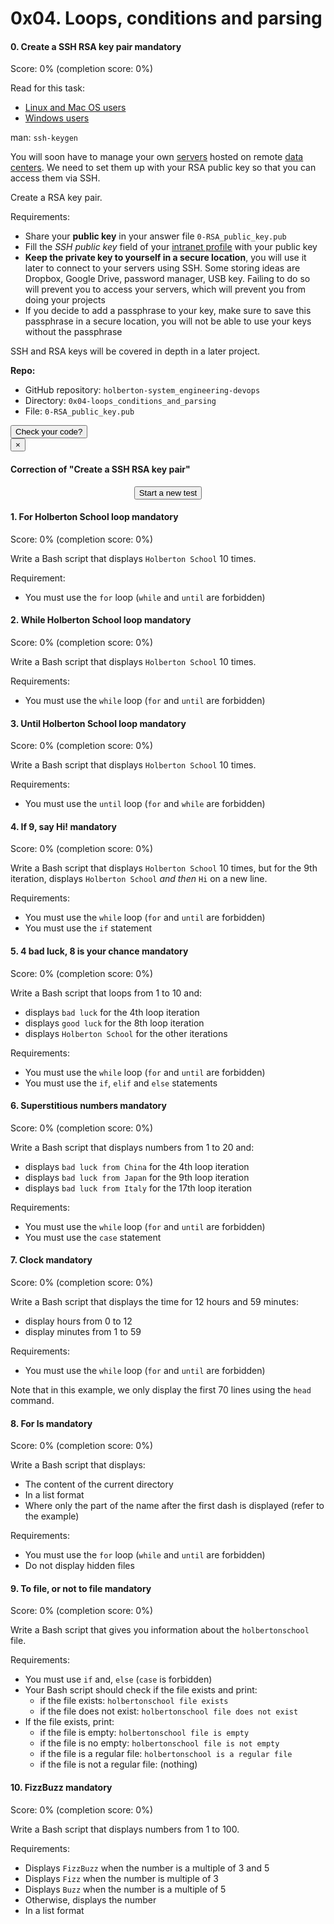 <h1 class="gap">0x04. Loops, conditions and parsing</h1><h4 class="task">
    0. Create a SSH RSA key pair
      <span class="alert alert-warning mandatory-optional">
        mandatory
      </span>
</h4><div class="task_progress_score_bar" data-correction-id="13547" data-task-id="1223">
<div class="task_progress_bar">
<div class="task_score_bar">
</div>
</div>
<div class="task_progress_score_text">
        Score: <span class="task_score_value">0%</span> (<span class="task_progress_value">completion score: 0%</span>)
      </div>
</div><p>Read for this task:</p><ul>
<li><a href="http://askubuntu.com/questions/61557/how-do-i-set-up-ssh-authentication-keys">Linux and Mac OS users</a></li>
<li><a href="https://support.rackspace.com/how-to/generating-rsa-keys-with-ssh-puttygen/">Windows users</a></li>
</ul><p>man: <code>ssh-keygen</code></p><p>You will soon have to manage your own <a href="https://intranet.hbtn.io/concepts/17">servers</a> hosted on remote <a href="https://youtu.be/iuqXFC_qIvA?t=46">data centers</a>. We need to set them up with your RSA public key so that you can access them via SSH.</p><p>Create a RSA key pair.</p><p>Requirements:</p><ul>
<li>Share your <strong>public key</strong> in your answer file <code>0-RSA_public_key.pub</code></li>
<li>Fill the <em>SSH public key</em> field of your <a href="https://intranet.hbtn.io/users/my_profile">intranet profile</a> with your public key</li>
<li><strong>Keep the private key to yourself in a secure location</strong>, you will use it later to connect to your servers using SSH. Some storing ideas are Dropbox, Google Drive, password manager, USB key. Failing to do so will prevent you to access your servers, which will prevent you from doing your projects</li>
<li>If you decide to add a passphrase to your key, make sure to save this passphrase in a secure location, you will not be able to use your keys without the passphrase</li>
</ul><p>SSH and RSA keys will be covered in depth in a later project.</p><p class="sm-gap"><strong>Repo:</strong></p><ul>
<li>GitHub repository: <code>holberton-system_engineering-devops</code></li>
<li>Directory: <code>0x04-loops_conditions_and_parsing</code></li>
<li>File: <code>0-RSA_public_key.pub</code></li>
</ul><div class="student_correction_requests">
<!-- Button test code -->
<button class="task_correction_modal btn btn-default " data-target="#task-test-correction-1223-correction-modal" data-task-id="1223" data-toggle="modal">
        Check your code?
      </button>
<div class="modal fade task_correction_modal" id="task-test-correction-1223-correction-modal">
<div class="modal-dialog">
<div class="modal-content">
<div class="modal-header">
<button aria-label="Close" class="close" data-dismiss="modal" type="button"><span aria-hidden="true">×</span></button>
<h4 class="modal-title">Correction of "Create a SSH RSA key pair"</h4>
</div>
<div class="modal-body">
<div class="actions">
<center>
<input class="btn btn-primary correction_request_test_admin" data-task-id="1223" name="commit" type="submit" value="Start a new test"/>
<div class="spinner">
<div class="bounce1"></div>
<div class="bounce2"></div>
<div class="bounce3"></div>
</div>
<div class="error"></div>
<div class="info"></div>
</center>
</div>
<div class="result"></div>
</div>
</div><!-- /.modal-content -->
</div><!-- /.modal-dialog -->
</div>
<!-- Button containers -->
</div><h4 class="task">
    1. For Holberton School loop
      <span class="alert alert-warning mandatory-optional">
        mandatory
      </span>
</h4><div class="task_progress_score_bar" data-correction-id="13547" data-task-id="1224">
<div class="task_progress_bar">
<div class="task_score_bar">
</div>
</div>
<div class="task_progress_score_text">
        Score: <span class="task_score_value">0%</span> (<span class="task_progress_value">completion score: 0%</span>)
      </div>
</div><p>Write a Bash script that displays <code>Holberton School</code> 10 times.</p><p>Requirement:</p><ul>
<li>You must use the <code>for</code> loop (<code>while</code> and <code>until</code> are forbidden)</li>
</ul>

<h4 class="task">
    2. While Holberton School loop
      <span class="alert alert-warning mandatory-optional">
        mandatory
      </span>
</h4><div class="task_progress_score_bar" data-correction-id="13547" data-task-id="1225">
<div class="task_progress_bar">
<div class="task_score_bar">
</div>
</div>
<div class="task_progress_score_text">
        Score: <span class="task_score_value">0%</span> (<span class="task_progress_value">completion score: 0%</span>)
      </div>
</div><p>Write a Bash script that displays <code>Holberton School</code> 10 times.</p><p>Requirements:</p><ul>
<li>You must use the <code>while</code> loop (<code>for</code> and <code>until</code> are forbidden)</li>
</ul>

<h4 class="task">
    3. Until Holberton School loop
      <span class="alert alert-warning mandatory-optional">
        mandatory
      </span>
</h4><div class="task_progress_score_bar" data-correction-id="13547" data-task-id="1226">
<div class="task_progress_bar">
<div class="task_score_bar">
</div>
</div>
<div class="task_progress_score_text">
        Score: <span class="task_score_value">0%</span> (<span class="task_progress_value">completion score: 0%</span>)
      </div>
</div><p>Write a Bash script that displays <code>Holberton School</code> 10 times.</p><p>Requirements:</p><ul>
<li>You must use the <code>until</code> loop (<code>for</code> and <code>while</code> are forbidden)</li>
</ul>

<h4 class="task">
    4. If 9, say Hi!
      <span class="alert alert-warning mandatory-optional">
        mandatory
      </span>
</h4><div class="task_progress_score_bar" data-correction-id="13547" data-task-id="1227">
<div class="task_progress_bar">
<div class="task_score_bar">
</div>
</div>
<div class="task_progress_score_text">
        Score: <span class="task_score_value">0%</span> (<span class="task_progress_value">completion score: 0%</span>)
      </div>
</div><p>Write a Bash script that displays <code>Holberton School</code> 10 times, but for the 9th iteration, displays <code>Holberton School</code> <em>and then</em> <code>Hi</code> on a new line.</p><p>Requirements:</p><ul>
<li>You must use the <code>while</code> loop (<code>for</code> and <code>until</code> are forbidden)</li>
<li>You must use the <code>if</code> statement</li>
</ul>

<h4 class="task">
    5. 4 bad luck, 8 is your chance
      <span class="alert alert-warning mandatory-optional">
        mandatory
      </span>
</h4><div class="task_progress_score_bar" data-correction-id="13547" data-task-id="1228">
<div class="task_progress_bar">
<div class="task_score_bar">
</div>
</div>
<div class="task_progress_score_text">
        Score: <span class="task_score_value">0%</span> (<span class="task_progress_value">completion score: 0%</span>)
      </div>
</div><p>Write a Bash script that loops from 1 to 10 and:</p><ul>
<li>displays <code>bad luck</code> for the 4th loop iteration</li>
<li>displays <code>good luck</code> for the 8th loop iteration</li>
<li>displays <code>Holberton School</code> for the other iterations</li>
</ul><p>Requirements:</p><ul>
<li>You must use the <code>while</code> loop (<code>for</code> and <code>until</code> are forbidden)</li>
<li>You must use the <code>if</code>, <code>elif</code> and <code>else</code> statements</li>
</ul>

<h4 class="task">
    6. Superstitious numbers
      <span class="alert alert-warning mandatory-optional">
        mandatory
      </span>
</h4><div class="task_progress_score_bar" data-correction-id="13547" data-task-id="1229">
<div class="task_progress_bar">
<div class="task_score_bar">
</div>
</div>
<div class="task_progress_score_text">
        Score: <span class="task_score_value">0%</span> (<span class="task_progress_value">completion score: 0%</span>)
      </div>
</div><p>Write a Bash script that displays numbers from 1 to 20 and:</p><ul>
<li>displays <code>bad luck from China</code> for the 4th loop iteration</li>
<li>displays <code>bad luck from Japan</code> for the 9th loop iteration</li>
<li>displays <code>bad luck from Italy</code> for the 17th loop iteration</li>
</ul><p>Requirements:</p><ul>
<li>You must use the <code>while</code> loop (<code>for</code> and <code>until</code> are forbidden)</li>
<li>You must use the <code>case</code> statement</li>
</ul>

<h4 class="task">
    7. Clock
      <span class="alert alert-warning mandatory-optional">
        mandatory
      </span>
</h4><div class="task_progress_score_bar" data-correction-id="13547" data-task-id="1230">
<div class="task_progress_bar">
<div class="task_score_bar">
</div>
</div>
<div class="task_progress_score_text">
        Score: <span class="task_score_value">0%</span> (<span class="task_progress_value">completion score: 0%</span>)
      </div>
</div><p>Write a Bash script that displays the time for 12 hours and 59 minutes:</p><ul>
<li>display hours from 0 to 12</li>
<li>display minutes from 1 to 59</li>
</ul><p>Requirements:</p><ul>
<li>You must use the <code>while</code> loop (<code>for</code> and <code>until</code> are forbidden)</li>
</ul><p>Note that in this example, we only display the first 70 lines using the <code>head</code> command.</p>

<h4 class="task">
    8. For ls
      <span class="alert alert-warning mandatory-optional">
        mandatory
      </span>
</h4><div class="task_progress_score_bar" data-correction-id="13547" data-task-id="1231">
<div class="task_progress_bar">
<div class="task_score_bar">
</div>
</div>
<div class="task_progress_score_text">
        Score: <span class="task_score_value">0%</span> (<span class="task_progress_value">completion score: 0%</span>)
      </div>
</div><p>Write a Bash script that displays:</p><ul>
<li>The content of the current directory</li>
<li>In a list format</li>
<li>Where only the part of the name after the first dash is displayed (refer to the example)</li>
</ul><p>Requirements:</p><ul>
<li>You must use the <code>for</code> loop (<code>while</code> and <code>until</code> are forbidden)</li>
<li>Do not display hidden files</li>
</ul>

<h4 class="task">
    9. To file, or not to file
      <span class="alert alert-warning mandatory-optional">
        mandatory
      </span>
</h4><div class="task_progress_score_bar" data-correction-id="13547" data-task-id="1266">
<div class="task_progress_bar">
<div class="task_score_bar">
</div>
</div>
<div class="task_progress_score_text">
        Score: <span class="task_score_value">0%</span> (<span class="task_progress_value">completion score: 0%</span>)
      </div>
</div><p>Write a Bash script that gives you information about the <code>holbertonschool</code> file.</p><p>Requirements:</p><ul>
<li>You must use <code>if</code> and, <code>else</code> (<code>case</code> is forbidden)</li>
<li>Your Bash script should check if the file exists and print:

<ul>
<li>if the file exists: <code>holbertonschool file exists</code></li>
<li>if the file does not exist: <code>holbertonschool file does not exist</code></li>
</ul></li>
<li>If the file exists, print:

<ul>
<li>if the file is empty: <code>holbertonschool file is empty</code></li>
<li>if the file is no empty: <code>holbertonschool file is not empty</code></li>
<li>if the file is a regular file: <code>holbertonschool is a regular file</code></li>
<li>if the file is not a regular file: (nothing)</li>
</ul></li>
</ul>

<h4 class="task">
    10. FizzBuzz
      <span class="alert alert-warning mandatory-optional">
        mandatory
      </span>
</h4><div class="task_progress_score_bar" data-correction-id="13547" data-task-id="1279">
<div class="task_progress_bar">
<div class="task_score_bar">
</div>
</div>
<div class="task_progress_score_text">
        Score: <span class="task_score_value">0%</span> (<span class="task_progress_value">completion score: 0%</span>)
      </div>
</div><p>Write a Bash script that displays numbers from 1 to 100.</p><p>Requirements:</p><ul>
<li>Displays <code>FizzBuzz</code> when the number is a multiple of 3 and 5</li>
<li>Displays <code>Fizz</code> when the number is multiple of 3</li>
<li>Displays <code>Buzz</code> when the number is a multiple of 5</li>
<li>Otherwise, displays the number</li>
<li>In a list format</li>
</ul>

